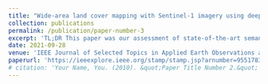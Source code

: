```yaml
---
title: "Wide-area land cover mapping with Sentinel-1 imagery using deep learning semantic segmentation models"
collection: publications
permalink: /publication/paper-number-3
excerpt: 'TL;DR This paper was our assessment of state-of-the-art semantic segmentation deep learning models for the crucial task land cover mapping.'
date: 2021-09-28
venue: 'IEEE Journal of Selected Topics in Applied Earth Observations and Remote Sensing'
paperurl: 'https://ieeexplore.ieee.org/stamp/stamp.jsp?arnumber=9551783'
# citation: 'Your Name, You. (2010). &quot;Paper Title Number 2.&quot; <i>Journal 1</i>. 1(2).'
---
```

<!-- This paper is about the number 2. The number 3 is left for future work.

[Download paper here](http://academicpages.github.io/files/paper2.pdf) -->

<!-- Recommended citation: Your Name, You. (2010). "Paper Title Number 2." <i>Journal 1</i>. 1(2). -->
